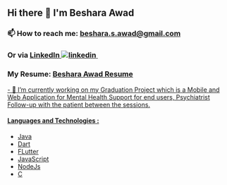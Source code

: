 <h2> Hi there 👋 I'm Beshara Awad </h2>
<h3> 📫 How to reach me: <a href = "mailto: beshara.s.awad@gmail.com"> beshara.s.awad@gmail.com</a> </h3>
<h3> Or via <a href="https://www.linkedin.com/in/beshara-awad-041723214/"> LinkedIn 
    <img src="https://i.stack.imgur.com/gVE0j.png" alt="linkedin"> </a> &nbsp;</h3>
<h3> My Resume: <a href= "https://drive.google.com/file/d/1IUCyAtcah9mu0ZFvWMOu6iJBl-XNVhdW/view?usp=sharing">Beshara Awad Resume</h3>
- 🔭 I’m currently working on my Graduation Project which is a Mobile and Web Application for Mental Health Support for end users, Psychiatrist Follow-up with the patient between the sessions.
<h4>Languages and Technologies :</h4>
<ul>
<li> Java </li> 
<li> Dart </li> 
<li> FLutter </li>
<li> JavaScript </li>
<li> NodeJs </li>
<li> C </li>
</ul>

<!--
**BesharaSafwat/BesharaSAfwat** is a ✨ _special_ ✨ repository because its `README.md` (this file) appears on your GitHub profile.
Here are some ideas to get you started:
- 🔭 I’m currently working on ...
- 🌱 I’m currently learning ...
- 👯 I’m looking to collaborate on ...
- 🤔 I’m looking for help with ...
- 💬 Ask me about ...
- 📫 How to reach me: ...
- 😄 Pronouns: ...
- ⚡ Fun fact: ...
-->
